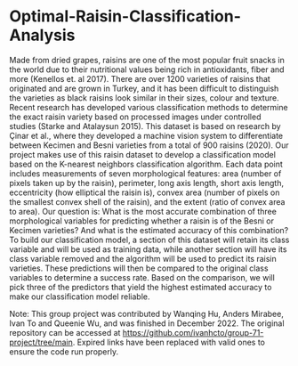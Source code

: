 # Optimal-Raisin-Classification-Analysis
Made from dried grapes, raisins are one of the most popular fruit snacks in the world due to their nutritional values being rich in antioxidants, fiber and more (Kenellos et. al 2017). There are over 1200 varieties of raisins that originated and are grown in Turkey, and it has been difficult to distinguish the varieties as black raisins look similar in their sizes, colour and texture. Recent research has developed various classification methods to determine the exact raisin variety based on processed images under controlled studies (Starke and Atalaysun 2015). This dataset is based on research by Çinar et al., where they developed a machine vision system to differentiate between Kecimen and Besni varieties from a total of 900 raisins (2020). Our project makes use of this raisin dataset to develop a classification model based on the K-nearest neighbors classification algorithm. Each data point includes measurements of seven morphological features: area (number of pixels taken up by the raisin), perimeter, long axis length, short axis length, eccentricity (how elliptical the raisin is), convex area (number of pixels on the smallest convex shell of the raisin), and the extent (ratio of convex area to area). Our question is: What is the most accurate combination of three morphological variables for predicting whether a raisin is of the Besni or Kecimen varieties? And what is the estimated accuracy of this combination? To build our classification model, a section of this dataset will retain its class variable and will be used as training data, while another section will have its class variable removed and the algorithm will be used to predict its raisin varieties. These predictions will then be compared to the original class variables to determine a success rate. Based on the comparison, we will pick three of the predictors that yield the highest estimated accuracy to make our classification model reliable.

Note: This group project was contributed by Wanqing Hu, Anders Mirabee, Ivan To and Queenie Wu, and was finished in December 2022. The original repository can be accessed at https://github.com/ivanhcto/group-71-project/tree/main. Expired links have been replaced with valid ones to ensure the code run properly.